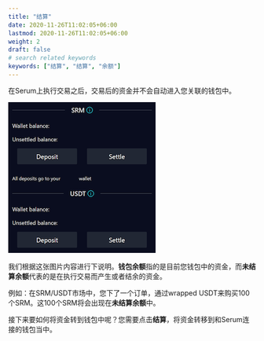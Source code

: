 ```yaml
---
title: "结算"
date: 2020-11-26T11:02:05+06:00
lastmod: 2020-11-26T11:02:05+06:00
weight: 2
draft: false
# search related keywords
keywords: ["结算", "结算", "余额"]
---
```


在Serum上执行交易之后，交易后的资金并不会自动进入您关联的钱包中。

![balance-standalone](balance-standalone.png)

我们根据这张图片内容进行下说明。**钱包余额**指的是目前您钱包中的资金，而**未结算余额**代表的是在执行交易而产生或者结余的资金。

例如：在SRM/USDT市场中，您下了一个订单，通过wrapped USDT来购买100个SRM。这100个SRM将会出现在**未结算余额**中。

接下来要如何将资金转到钱包中呢？您需要点击**结算**，将资金转移到和Serum连接的钱包当中。


